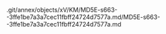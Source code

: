 .git/annex/objects/xV/KM/MD5E-s663--3ffe1be7a3a7cec11fbff24724d7577a.md/MD5E-s663--3ffe1be7a3a7cec11fbff24724d7577a.md